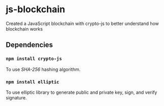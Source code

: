 # js-blockchain

Created a JavaScript blockchain with crypto-js to better understand how blockchain works

## Dependencies

### `npm install crypto-js`

To use _SHA-256_ hashing algorithm.

### `npm install elliptic`

To use elliptic library to generate public and private key, sign, and verify signature.
